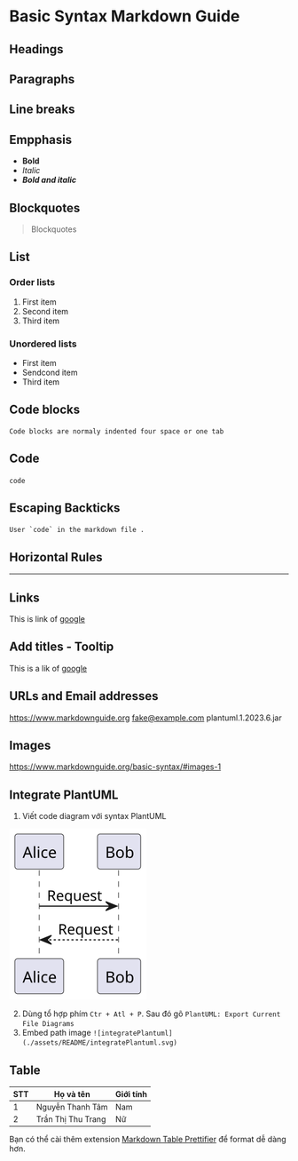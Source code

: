 # Basic Syntax Markdown Guide

## Headings

## Paragraphs

## Line breaks

## Empphasis

- **Bold**
- *Italic*
- ***Bold and italic***

## Blockquotes

> Blockquotes

## List

### Order lists

1. First item
2. Second item
3. Third item

### Unordered lists

- First item
- Sendcond item
- Third item

## Code blocks

    Code blocks are normaly indented four space or one tab

## Code

`code`

## Escaping Backticks

``User `code` in the markdown file .``

## Horizontal Rules

---

## Links

This is link of [google](https://google.com)

## Add titles - Tooltip

This is a lik of [google](https://google.com "google tooltip")

## URLs and Email addresses

<https://www.markdownguide.org>
<fake@example.com>
plantuml.1.2023.6.jar

## Images

<https://www.markdownguide.org/basic-syntax/#images-1>

## Integrate PlantUML

1. Viết code diagram với syntax PlantUML
<!--
```
    @startuml IntegratePlantuml
        Alice -> Bob: Request
        Bob --_> Alice: Request
    @enduml
```
-->
![integratePlantuml](./assets/IntegratePlantuml.svg)

2. Dùng tổ hợp phím `Ctr + Atl + P`. Sau đó gõ `PlantUML: Export Current File Diagrams`
3. Embed path image `![integratePlantuml](./assets/README/integratePlantuml.svg)`

## Table

STT | Họ và tên          | Giới tính
----|--------------------|----------
1   | Nguyễn Thanh Tâm   | Nam
2   | Trần Thị Thu Trang | Nữ

Bạn có thể cài thêm extension [Markdown Table Prettifier](https://marketplace.visualstudio.com/items?itemName=darkriszty.markdown-table-prettify) để format dễ dàng hơn.
